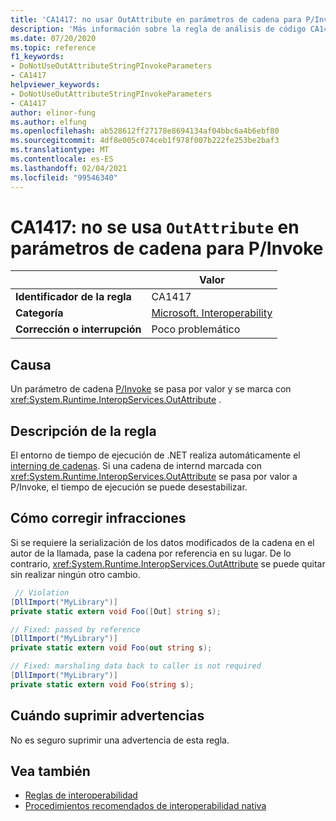 ```yaml
---
title: 'CA1417: no usar OutAttribute en parámetros de cadena para P/Invoke (análisis de código)'
description: 'Más información sobre la regla de análisis de código CA1417: no usar OutAttribute en parámetros de cadena para P/Invoke'
ms.date: 07/20/2020
ms.topic: reference
f1_keywords:
- DoNotUseOutAttributeStringPInvokeParameters
- CA1417
helpviewer_keywords:
- DoNotUseOutAttributeStringPInvokeParameters
- CA1417
author: elinor-fung
ms.author: elfung
ms.openlocfilehash: ab528612ff27178e8694134af04bbc6a4b6ebf80
ms.sourcegitcommit: 4df8e005c074ceb1f978f007b222fe253be2baf3
ms.translationtype: MT
ms.contentlocale: es-ES
ms.lasthandoff: 02/04/2021
ms.locfileid: "99546340"
---
```

# <a name="ca1417-do-not-use-outattribute-on-string-parameters-for-pinvokes"></a>CA1417: no se usa `OutAttribute` en parámetros de cadena para P/Invoke

| | Valor |
|-|-|
| **Identificador de la regla** |CA1417|
| **Categoría** |[Microsoft. Interoperability](interoperability-warnings.md)|
| **Corrección o interrupción** |Poco problemático|

## <a name="cause"></a>Causa

Un parámetro de cadena [P/Invoke](../../../standard/native-interop/pinvoke.md) se pasa por valor y se marca con <xref:System.Runtime.InteropServices.OutAttribute> .

## <a name="rule-description"></a>Descripción de la regla

El entorno de tiempo de ejecución de .NET realiza automáticamente el [interning de cadenas](/dotnet/api/system.string.intern#remarks). Si una cadena de internd marcada con <xref:System.Runtime.InteropServices.OutAttribute> se pasa por valor a P/Invoke, el tiempo de ejecución se puede desestabilizar.

## <a name="how-to-fix-violations"></a>Cómo corregir infracciones

Si se requiere la serialización de los datos modificados de la cadena en el autor de la llamada, pase la cadena por referencia en su lugar. De lo contrario, <xref:System.Runtime.InteropServices.OutAttribute> se puede quitar sin realizar ningún otro cambio.

```csharp
 // Violation
[DllImport("MyLibrary")]
private static extern void Foo([Out] string s);

// Fixed: passed by reference
[DllImport("MyLibrary")]
private static extern void Foo(out string s);

// Fixed: marshaling data back to caller is not required
[DllImport("MyLibrary")]
private static extern void Foo(string s);
```

## <a name="when-to-suppress-warnings"></a>Cuándo suprimir advertencias

No es seguro suprimir una advertencia de esta regla.

## <a name="see-also"></a>Vea también

- [Reglas de interoperabilidad](interoperability-warnings.md)
- [Procedimientos recomendados de interoperabilidad nativa](../../../standard/native-interop/best-practices.md)
